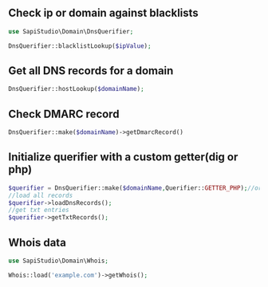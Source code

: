 ## Check ip or domain against blacklists
```php
use SapiStudio\Domain\DnsQuerifier;

DnsQuerifier::blacklistLookup($ipValue);
```

## Get all DNS records for a domain
```php
DnsQuerifier::hostLookup($domainName);
```
## Check DMARC record
```php
DnsQuerifier::make($domainName)->getDmarcRecord()
```

## Initialize querifier with a custom getter(dig or php)
```php
$querifier = DnsQuerifier::make($domainName,Querifier::GETTER_PHP);//or Querifier::GETTER_DIG
//load all records
$querifier->loadDnsRecords();
//get txt entries
$querifier->getTxtRecords();
```
## Whois data
```php
use SapiStudio\Domain\Whois;

Whois::load('example.com')->getWhois();

